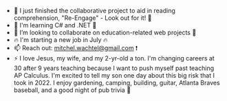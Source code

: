 - 🔭 I just finished the collaborative project to aid in reading comprehension, "Re-Engage" - Look out for it! :eyes:
- 🌱 I'm learning C# and .NET :floppy_disk:
- 👯 I’m looking to collaborate on education-related web projects :pizza:
- :fire: I'm starting a new job in July :fire:
- 📫 Reach out: mitchel.wachtel@gmail.com :exclamation:
- ⚡ I love Jesus, my wife, and my 2-yr-old a ton. I'm changing careers at 30 after 9 years teaching because I want to push myself past teaching AP Calculus. I'm excited to tell my son one day about this big risk that I took in 2022. I enjoy gardening, camping, building, guitar, Atlanta Braves baseball, and a good night of pub trivia :beers:
